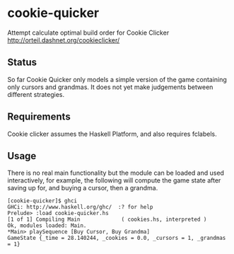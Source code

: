 cookie-quicker
==============

Attempt calculate optimal build order for Cookie Clicker http://orteil.dashnet.org/cookieclicker/

Status
------

So far Cookie Quicker only models a simple version of the game
containing only cursors and grandmas. It does not yet make judgements
between different strategies.

Requirements
------------

Cookie clicker assumes the Haskell Platform, and also requires fclabels.

Usage
-----

There is no real main functionality but the module can be loaded and
used interactively, for example, the following will compute the game
state after saving up for, and buying a cursor, then a grandma.

    [cookie-quicker]$ ghci
    GHCi: http://www.haskell.org/ghc/  :? for help
    Prelude> :load cookie-quicker.hs
    [1 of 1] Compiling Main             ( cookies.hs, interpreted )
    Ok, modules loaded: Main.
    *Main> playSequence [Buy Cursor, Buy Grandma]
    GameState {_time = 28.140244, _cookies = 0.0, _cursors = 1, _grandmas = 1}

